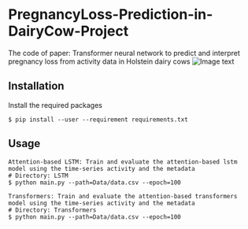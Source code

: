 # PregnancyLoss-Prediction-in-DairyCow-Project
The code of paper: Transformer neural network to predict and interpret pregnancy loss from activity data in Holstein dairy cows
![Image text](https://github.com/lindan1128/PregnancyLoss-Prediction-Project/blob/main/Workflow.png)

## Installation
Install the required packages
    
    $ pip install --user --requirement requirements.txt
    
## Usage
    
    Attention-based LSTM: Train and evaluate the attention-based lstm model using the time-series activity and the metadata
    # Directory: LSTM
    $ python main.py --path=Data/data.csv --epoch=100
    
    Transformers: Train and evaluate the attention-based transformers model using the time-series activity and the metadata
    # Directory: Transformers
    $ python main.py --path=Data/data.csv --epoch=100
